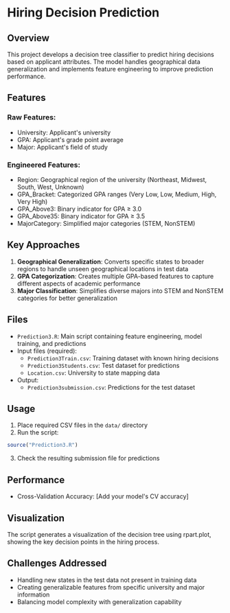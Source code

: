 # Hiring Decision Prediction

## Overview
This project develops a decision tree classifier to predict hiring decisions based on applicant attributes. The model handles geographical data generalization and implements feature engineering to improve prediction performance.

## Features

### Raw Features:
- University: Applicant's university
- GPA: Applicant's grade point average
- Major: Applicant's field of study

### Engineered Features:
- Region: Geographical region of the university (Northeast, Midwest, South, West, Unknown)
- GPA_Bracket: Categorized GPA ranges (Very Low, Low, Medium, High, Very High)
- GPA_Above3: Binary indicator for GPA ≥ 3.0
- GPA_Above35: Binary indicator for GPA ≥ 3.5
- MajorCategory: Simplified major categories (STEM, NonSTEM)

## Key Approaches
1. **Geographical Generalization**: Converts specific states to broader regions to handle unseen geographical locations in test data
2. **GPA Categorization**: Creates multiple GPA-based features to capture different aspects of academic performance
3. **Major Classification**: Simplifies diverse majors into STEM and NonSTEM categories for better generalization

## Files
- `Prediction3.R`: Main script containing feature engineering, model training, and predictions
- Input files (required):
  - `Prediction3Train.csv`: Training dataset with known hiring decisions
  - `Prediction3Students.csv`: Test dataset for predictions
  - `Location.csv`: University to state mapping data
- Output:
  - `Prediction3submission.csv`: Predictions for the test dataset

## Usage
1. Place required CSV files in the `data/` directory
2. Run the script:
```r
source("Prediction3.R")
```
3. Check the resulting submission file for predictions

## Performance
- Cross-Validation Accuracy: [Add your model's CV accuracy]

## Visualization
The script generates a visualization of the decision tree using rpart.plot, showing the key decision points in the hiring process.

## Challenges Addressed
- Handling new states in the test data not present in training data
- Creating generalizable features from specific university and major information
- Balancing model complexity with generalization capability